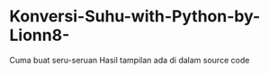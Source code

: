 # Konversi-Suhu-with-Python-by-Lionn8-
Cuma buat seru-seruan
Hasil tampilan ada di dalam source code

